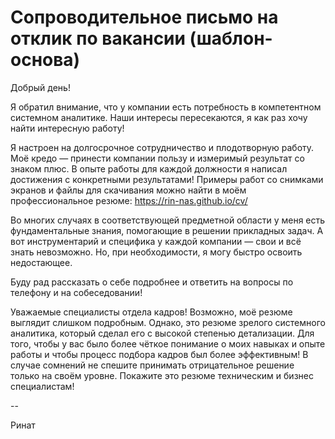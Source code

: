 # Сопроводительное письмо на отклик по вакансии (шаблон-основа)

Добрый день!

Я обратил внимание, что у компании есть потребность в компетентном системном аналитике. Наши интересы пересекаются, я как раз хочу найти интересную работу!

Я настроен на долгосрочное сотрудничество и плодотворную работу.
Моё кредо — принести компании пользу и измеримый результат со знаком плюс.
В опыте работы для каждой должности я написал достижения с конкретными результатами!
Примеры работ со снимками экранов и файлы для скачивания можно найти в моём профессиональное резюме: https://rin-nas.github.io/cv/

Во многих случаях в соответствующей предметной области у меня есть фундаментальные знания, помогающие в решении прикладных задач. А вот инструментарий и специфика у каждой компании — свои и всё знать невозможно. Но, при необходимости, я могу быстро освоить недостающее.

Буду рад рассказать о себе подробнее и ответить на вопросы по телефону и на собеседовании!

Уважаемые специалисты отдела кадров!
Возможно, моё резюме выглядит слишком подробным.
Однако, это резюме зрелого системного аналитика, который сделал его с высокой степенью детализации. Для того, чтобы у вас было более чёткое понимание о моих навыках и опыте работы и чтобы процесс подбора кадров был более эффективным!
В случае сомнений не спешите принимать отрицательное решение только на своём уровне. Покажите это резюме техническим и бизнес специалистам!

\-\-

Ринат
